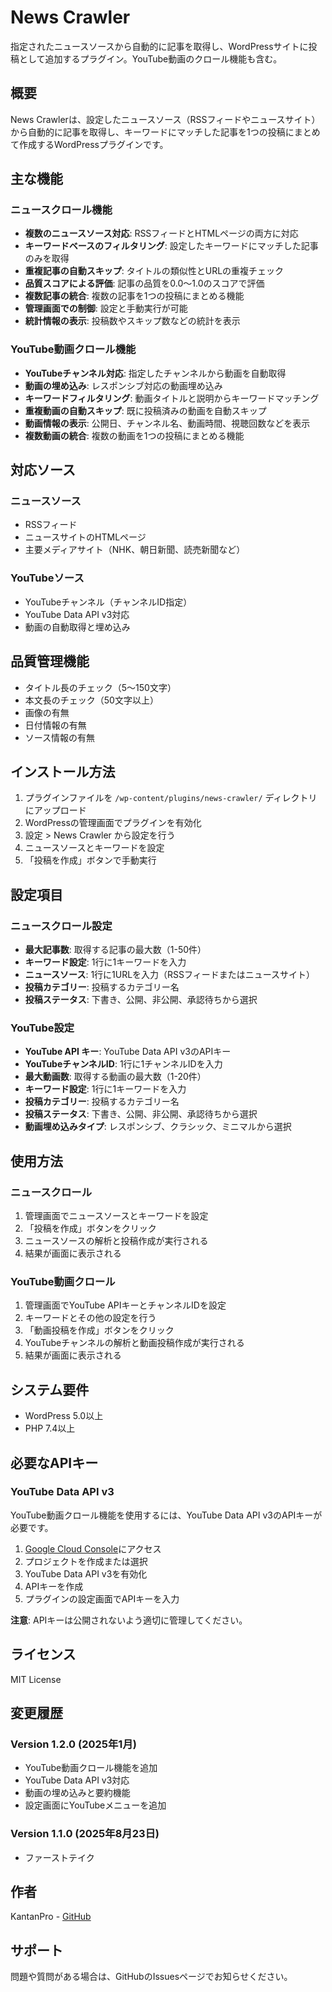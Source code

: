 # News Crawler

指定されたニュースソースから自動的に記事を取得し、WordPressサイトに投稿として追加するプラグイン。YouTube動画のクロール機能も含む。

## 概要

News Crawlerは、設定したニュースソース（RSSフィードやニュースサイト）から自動的に記事を取得し、キーワードにマッチした記事を1つの投稿にまとめて作成するWordPressプラグインです。

## 主な機能

### ニュースクロール機能
- **複数のニュースソース対応**: RSSフィードとHTMLページの両方に対応
- **キーワードベースのフィルタリング**: 設定したキーワードにマッチした記事のみを取得
- **重複記事の自動スキップ**: タイトルの類似性とURLの重複チェック
- **品質スコアによる評価**: 記事の品質を0.0〜1.0のスコアで評価
- **複数記事の統合**: 複数の記事を1つの投稿にまとめる機能
- **管理画面での制御**: 設定と手動実行が可能
- **統計情報の表示**: 投稿数やスキップ数などの統計を表示

### YouTube動画クロール機能
- **YouTubeチャンネル対応**: 指定したチャンネルから動画を自動取得
- **動画の埋め込み**: レスポンシブ対応の動画埋め込み
- **キーワードフィルタリング**: 動画タイトルと説明からキーワードマッチング
- **重複動画の自動スキップ**: 既に投稿済みの動画を自動スキップ
- **動画情報の表示**: 公開日、チャンネル名、動画時間、視聴回数などを表示
- **複数動画の統合**: 複数の動画を1つの投稿にまとめる機能

## 対応ソース

### ニュースソース
- RSSフィード
- ニュースサイトのHTMLページ
- 主要メディアサイト（NHK、朝日新聞、読売新聞など）

### YouTubeソース
- YouTubeチャンネル（チャンネルID指定）
- YouTube Data API v3対応
- 動画の自動取得と埋め込み

## 品質管理機能

- タイトル長のチェック（5〜150文字）
- 本文長のチェック（50文字以上）
- 画像の有無
- 日付情報の有無
- ソース情報の有無

## インストール方法

1. プラグインファイルを `/wp-content/plugins/news-crawler/` ディレクトリにアップロード
2. WordPressの管理画面でプラグインを有効化
3. 設定 > News Crawler から設定を行う
4. ニュースソースとキーワードを設定
5. 「投稿を作成」ボタンで手動実行

## 設定項目

### ニュースクロール設定
- **最大記事数**: 取得する記事の最大数（1-50件）
- **キーワード設定**: 1行に1キーワードを入力
- **ニュースソース**: 1行に1URLを入力（RSSフィードまたはニュースサイト）
- **投稿カテゴリー**: 投稿するカテゴリー名
- **投稿ステータス**: 下書き、公開、非公開、承認待ちから選択

### YouTube設定
- **YouTube API キー**: YouTube Data API v3のAPIキー
- **YouTubeチャンネルID**: 1行に1チャンネルIDを入力
- **最大動画数**: 取得する動画の最大数（1-20件）
- **キーワード設定**: 1行に1キーワードを入力
- **投稿カテゴリー**: 投稿するカテゴリー名
- **投稿ステータス**: 下書き、公開、非公開、承認待ちから選択
- **動画埋め込みタイプ**: レスポンシブ、クラシック、ミニマルから選択

## 使用方法

### ニュースクロール
1. 管理画面でニュースソースとキーワードを設定
2. 「投稿を作成」ボタンをクリック
3. ニュースソースの解析と投稿作成が実行される
4. 結果が画面に表示される

### YouTube動画クロール
1. 管理画面でYouTube APIキーとチャンネルIDを設定
2. キーワードとその他の設定を行う
3. 「動画投稿を作成」ボタンをクリック
4. YouTubeチャンネルの解析と動画投稿作成が実行される
5. 結果が画面に表示される

## システム要件

- WordPress 5.0以上
- PHP 7.4以上

## 必要なAPIキー

### YouTube Data API v3
YouTube動画クロール機能を使用するには、YouTube Data API v3のAPIキーが必要です。

1. [Google Cloud Console](https://console.cloud.google.com/)にアクセス
2. プロジェクトを作成または選択
3. YouTube Data API v3を有効化
4. APIキーを作成
5. プラグインの設定画面でAPIキーを入力

**注意**: APIキーは公開されないよう適切に管理してください。

## ライセンス

MIT License

## 変更履歴

### Version 1.2.0 (2025年1月)
- YouTube動画クロール機能を追加
- YouTube Data API v3対応
- 動画の埋め込みと要約機能
- 設定画面にYouTubeメニューを追加

### Version 1.1.0 (2025年8月23日)
- ファーストテイク

## 作者

KantanPro - [GitHub](https://github.com/KantanPro)

## サポート

問題や質問がある場合は、GitHubのIssuesページでお知らせください。
